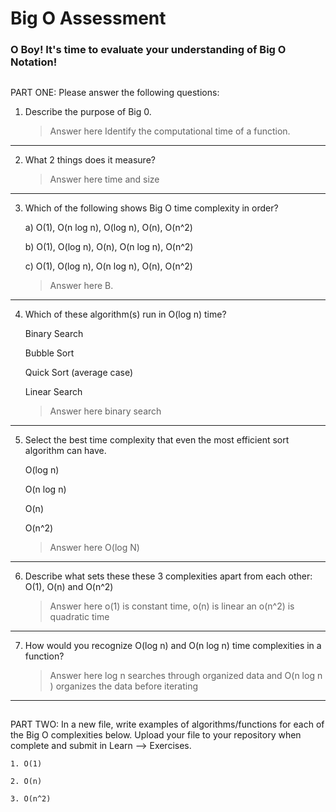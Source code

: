 # Big O Assessment

 ### O Boy! It's time to evaluate your understanding of Big O Notation!

 ##

  PART ONE: Please answer the following questions:

 1. Describe the purpose of Big 0.

    > Answer here
    Identify the computational time of a function.

---


 2. What 2 things does it measure?

    > Answer here
    time and size

---


 3. Which of the following shows Big O time complexity in order?

    a) O(1), O(n log n), O(log n), O(n), O(n^2)

    b) O(1), O(log n), O(n), O(n log n), O(n^2)

    c) O(1), O(log n), O(n log n), O(n), O(n^2)

    > Answer here
B.
---



4. Which of these algorithm(s) run in O(log n) time?

   Binary Search

   Bubble Sort

   Quick Sort (average case)

   Linear Search

   > Answer here
binary search
---



5. Select the best time complexity that even the most efficient sort algorithm can have.

    O(log n)

    O(n log n)

    O(n)

    O(n^2)

    > Answer here
    O(log N)
---


 6. Describe what sets these these 3 complexities apart from each other: O(1), O(n) and O(n^2)

    > Answer here
    o(1) is constant time, o(n) is linear an o(n^2) is quadratic time
---


7. How would you recognize O(log n) and O(n log n) time complexities in a function?

    > Answer here
      log n searches through organized data and O(n log n ) organizes the data before iterating

---

  ##

  PART TWO: In a new file, write examples of algorithms/functions for each of the Big O complexities below.
    Upload your file to your repository when complete and submit in Learn --> Exercises.

    1. O(1)

    2. O(n)

    3. O(n^2)
